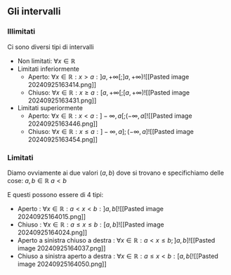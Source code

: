 ## Gli intervalli
### Illimitati
Ci sono diversi tipi di intervalli
- Non limitati: $\forall x \in ℝ$
- Limitati inferiormente
	- Aperto: $\forall x \in ℝ: x> a: ]a, +\infty[;]a,+\infty)$![[Pasted image 20240925163414.png]]
	- Chiuso: $\forall x \in ℝ: x\geq a: [a, +\infty[;[a,+\infty)$![[Pasted image 20240925163431.png]]
- Limitati superiormente
	- Aperto: $\forall x \in ℝ: x< a: ]-\infty, a[;(-\infty,a[$![[Pasted image 20240925163446.png]]
	- Chiuso: $\forall x \in ℝ: x\leq a: ]-\infty, a];(-\infty,a]$![[Pasted image 20240925163454.png]]

### Limitati
Diamo ovviamente ai due valori ($a,b$) dove si trovano e specifichiamo delle cose:
$a,b \in ℝ$
$a<b$

E questi possono essere di 4 tipi:
- Aperto : $\forall x\in ℝ: a<x<b:]a,b[$![[Pasted image 20240925164015.png]]
- Chiuso : $\forall x\in ℝ: a\leq x \leq b: [a,b]$![[Pasted image 20240925164024.png]]
- Aperto a sinistra chiuso a destra : $\forall x \in ℝ: a<x\leq b; ]a,b]$![[Pasted image 20240925164037.png]]
- Chiuso a sinistra aperto a destra : $\forall x \in ℝ : a \leq x < b: [a,b[$![[Pasted image 20240925164050.png]]

